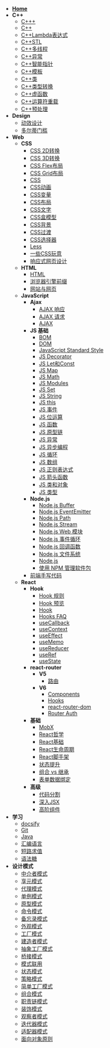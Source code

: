 - [**Home**](/README.md)
- **C++**
  - [C+++](C++\C+++.md)
  - [C++](C++\C++.md)
  - [C++Lambda表达式](C++\C++Lambda表达式.md)
  - [C++STL](C++\C++STL.md)
  - [C++多线程](C++\C++多线程.md)
  - [C++异常](C++\C++异常.md)
  - [C++智能指针](C++\C++智能指针.md)
  - [C++模板](C++\C++模板.md)
  - [C++类](C++\C++类.md)
  - [C++类型转换](C++\C++类型转换.md)
  - [C++虚函数](C++\C++虚函数.md)
  - [C++运算符重载](C++\C++运算符重载.md)
  - [C++预处理](C++\C++预处理.md)
- **Design**
  - [动效设计](Design\动效设计.md)
  - [多尔蒂门槛](Design\多尔蒂门槛.md)
- **Web**
  - **CSS**
    - [CSS 2D转换](Web\CSS\CSS%202D转换.md)
    - [CSS 3D转换](Web\CSS\CSS%203D转换.md)
    - [CSS Flex布局](Web\CSS\CSS%20Flex布局.md)
    - [CSS Grid布局](Web\CSS\CSS%20Grid布局.md)
    - [CSS](Web\CSS\CSS.md)
    - [CSS动画](Web\CSS\CSS动画.md)
    - [CSS变量](Web\CSS\CSS变量.md)
    - [CSS布局](Web\CSS\CSS布局.md)
    - [CSS文字](Web\CSS\CSS文字.md)
    - [CSS盒模型](Web\CSS\CSS盒模型.md)
    - [CSS背景](Web\CSS\CSS背景.md)
    - [CSS过渡](Web\CSS\CSS过渡.md)
    - [CSS选择器](Web\CSS\CSS选择器.md)
    - [Less](Web\CSS\Less.md)
    - [一些CSS玩意](Web\CSS\一些CSS玩意.md)
    - [响应式网页设计](Web\CSS\响应式网页设计.md)
  - **HTML**
    - [HTML](Web\HTML\HTML.md)
    - [浏览器引擎前缀](Web\HTML\浏览器引擎前缀.md)
    - [网站与网页](Web\HTML\网站与网页.md)
  - **JavaScript**
    - **Ajax**
      - [AJAX 响应](Web\JavaScript\Ajax\AJAX%20响应.md)
      - [AJAX 请求](Web\JavaScript\Ajax\AJAX%20请求.md)
      - [AJAX](Web\JavaScript\Ajax\AJAX.md)
    - **JS 基础**
      - [BOM](Web\JavaScript\JS%20基础\BOM.md)
      - [DOM](Web\JavaScript\JS%20基础\DOM.md)
      - [JavaScript Standard Style](Web\JavaScript\JS%20基础\JavaScript%20Standard%20Style.md)
      - [JS Decorator](Web\JavaScript\JS%20基础\JS%20Decorator.md)
      - [JS Let和Const](Web\JavaScript\JS%20基础\JS%20Let和Const.md)
      - [JS Map](Web\JavaScript\JS%20基础\JS%20Map.md)
      - [JS Math](Web\JavaScript\JS%20基础\JS%20Math.md)
      - [JS Modules](Web\JavaScript\JS%20基础\JS%20Modules.md)
      - [JS Set](Web\JavaScript\JS%20基础\JS%20Set.md)
      - [JS String](Web\JavaScript\JS%20基础\JS%20String.md)
      - [JS this](Web\JavaScript\JS%20基础\JS%20this.md)
      - [JS 事件](Web\JavaScript\JS%20基础\JS%20事件.md)
      - [JS 位运算](Web\JavaScript\JS%20基础\JS%20位运算.md)
      - [JS 函数](Web\JavaScript\JS%20基础\JS%20函数.md)
      - [JS 原型链](Web\JavaScript\JS%20基础\JS%20原型链.md)
      - [JS 异常](Web\JavaScript\JS%20基础\JS%20异常.md)
      - [JS 异步编程](Web\JavaScript\JS%20基础\JS%20异步编程.md)
      - [JS 循环](Web\JavaScript\JS%20基础\JS%20循环.md)
      - [JS 数组](Web\JavaScript\JS%20基础\JS%20数组.md)
      - [JS 正则表达式](Web\JavaScript\JS%20基础\JS%20正则表达式.md)
      - [JS 箭头函数](Web\JavaScript\JS%20基础\JS%20箭头函数.md)
      - [JS 类和对象](Web\JavaScript\JS%20基础\JS%20类和对象.md)
      - [JS 类型](Web\JavaScript\JS%20基础\JS%20类型.md)
    - **Node.js**
      - [Node.js Buffer](Web\JavaScript\Node.js\Node.js%20Buffer.md)
      - [Node.js EventEmitter](Web\JavaScript\Node.js\Node.js%20EventEmitter.md)
      - [Node.js Path](Web\JavaScript\Node.js\Node.js%20Path.md)
      - [Node.js Stream](Web\JavaScript\Node.js\Node.js%20Stream.md)
      - [Node.js Web 模块](Web\JavaScript\Node.js\Node.js%20Web%20模块.md)
      - [Node.js 事件循环](Web\JavaScript\Node.js\Node.js%20事件循环.md)
      - [Node.js 回调函数](Web\JavaScript\Node.js\Node.js%20回调函数.md)
      - [Node.js 文件系统](Web\JavaScript\Node.js\Node.js%20文件系统.md)
      - [Node.js](Web\JavaScript\Node.js\Node.js.md)
      - [使用 NPM 管理软件包](Web\JavaScript\Node.js\使用%20NPM%20管理软件包.md)
    - [前端手写代码](Web\JavaScript\前端手写代码.md)
  - **React**
    - **Hook**
      - [Hook 规则](Web\React\Hook\Hook%20规则.md)
      - [Hook 预览](Web\React\Hook\Hook%20预览.md)
      - [Hook](Web\React\Hook\Hook.md)
      - [Hooks FAQ](Web\React\Hook\Hooks%20FAQ.md)
      - [useCallback](Web\React\Hook\useCallback.md)
      - [useContext](Web\React\Hook\useContext.md)
      - [useEffect](Web\React\Hook\useEffect.md)
      - [useMemo](Web\React\Hook\useMemo.md)
      - [useReducer](Web\React\Hook\useReducer.md)
      - [useRef](Web\React\Hook\useRef.md)
      - [useState](Web\React\Hook\useState.md)
    - **react-router**
      - **V5**
        - [路由](Web\React\react-router\V5\路由.md)
      - **V6**
        - [Components](Web\React\react-router\V6\Components.md)
        - [Hooks](Web\React\react-router\V6\Hooks.md)
        - [react-router-dom](Web\React\react-router\V6\react-router-dom.md)
        - [Router Auth](Web\React\react-router\V6\Router%20Auth.md)
    - **基础**
      - [MobX](Web\React\基础\MobX.md)
      - [React哲学](Web\React\基础\React哲学.md)
      - [React基础](Web\React\基础\React基础.md)
      - [React生命周期](Web\React\基础\React生命周期.md)
      - [React脚手架](Web\React\基础\React脚手架.md)
      - [状态提升](Web\React\基础\状态提升.md)
      - [组合 vs 继承](Web\React\基础\组合%20vs%20继承.md)
      - [表单数据绑定](Web\React\基础\表单数据绑定.md)
    - **高级**
      - [代码分割](Web\React\高级\代码分割.md)
      - [深入JSX](Web\React\高级\深入JSX.md)
      - [高阶组件](Web\React\高级\高阶组件.md)
- **学习**
  - [docsify](学习\docsify.md)
  - [Git](学习\Git.md)
  - [Java](学习\Java.md)
  - [汇编语言](学习\汇编语言.md)
  - [短路求值](学习\短路求值.md)
  - [语法糖](学习\语法糖.md)
- **设计模式**
  - [中介者模式](设计模式\中介者模式.md)
  - [享元模式](设计模式\享元模式.md)
  - [代理模式](设计模式\代理模式.md)
  - [单例模式](设计模式\单例模式.md)
  - [原型模式](设计模式\原型模式.md)
  - [命令模式](设计模式\命令模式.md)
  - [备忘录模式](设计模式\备忘录模式.md)
  - [外观模式](设计模式\外观模式.md)
  - [工厂模式](设计模式\工厂模式.md)
  - [建造者模式](设计模式\建造者模式.md)
  - [抽象工厂模式](设计模式\抽象工厂模式.md)
  - [桥接模式](设计模式\桥接模式.md)
  - [模式联用](设计模式\模式联用.md)
  - [状态模式](设计模式\状态模式.md)
  - [策略模式](设计模式\策略模式.md)
  - [简单工厂模式](设计模式\简单工厂模式.md)
  - [组合模式](设计模式\组合模式.md)
  - [职责链模式](设计模式\职责链模式.md)
  - [装饰模式](设计模式\装饰模式.md)
  - [观察者模式](设计模式\观察者模式.md)
  - [迭代器模式](设计模式\迭代器模式.md)
  - [适配器模式](设计模式\适配器模式.md)
  - [面向对象原则](设计模式\面向对象原则.md)
